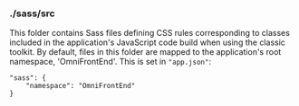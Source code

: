 ### ./sass/src

This folder contains Sass files defining CSS rules corresponding to classes
included in the application's JavaScript code build when using the classic toolkit.
By default, files in this folder are mapped to the application's root namespace, 'OmniFrontEnd'.
This is set in `"app.json"`:

    "sass": {
        "namespace": "OmniFrontEnd"
    }